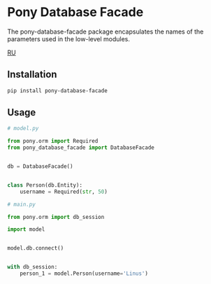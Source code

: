 # Pony Database Facade

The pony-database-facade package encapsulates the names of the parameters used in the low-level modules.  

[RU](docs/ru/README.md)

## Installation

```bash
pip install pony-database-facade
```

## Usage

```python
# model.py

from pony.orm import Required
from pony_database_facade import DatabaseFacade


db = DatabaseFacade()


class Person(db.Entity):
    username = Required(str, 50)

```

```python
# main.py

from pony.orm import db_session

import model


model.db.connect()


with db_session:
    person_1 = model.Person(username='Linus')

```